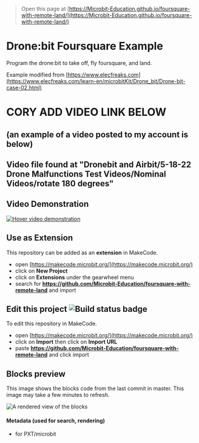 
> Open this page at [https://Microbit-Education.github.io/foursquare-with-remote-land/](https://Microbit-Education.github.io/foursquare-with-remote-land/)

# Drone:bit Foursquare Example
Program the drone:bit to take off, fly foursquare, and land.

Example modified from [https://www.elecfreaks.com](https://www.elecfreaks.com/learn-en/microbitKit/Drone_bit/Drone-bit-case-02.html)

# CORY ADD VIDEO LINK BELOW
## (an example of a video posted to my account is below)
## Video file found at "Dronebit and Airbit/5-18-22 Drone Malfunctions Test Videos/Nominal Videos/rotate 180 degrees" 
## Video Demonstration <!--Video embedded as image wrapped in a link-->
[![Hover video demonstration](https://img.youtube.com/vi/zqUvSMOW19Q/0.jpg)](https://youtu.be/zqUvSMOW19Q)

## Use as Extension

This repository can be added as an **extension** in MakeCode.

* open [https://makecode.microbit.org/](https://makecode.microbit.org/)
* click on **New Project**
* click on **Extensions** under the gearwheel menu
* search for **https://github.com/Microbit-Education/foursquare-with-remote-land** and import

## Edit this project ![Build status badge](https://github.com/Microbit-Education/foursquare-with-remote-land/workflows/MakeCode/badge.svg)

To edit this repository in MakeCode.

* open [https://makecode.microbit.org/](https://makecode.microbit.org/)
* click on **Import** then click on **Import URL**
* paste **https://github.com/Microbit-Education/foursquare-with-remote-land** and click import

## Blocks preview

This image shows the blocks code from the last commit in master.
This image may take a few minutes to refresh.

![A rendered view of the blocks](https://github.com/Microbit-Education/foursquare-with-remote-land/raw/master/.github/makecode/blocks.png)

#### Metadata (used for search, rendering)

* for PXT/microbit
<script src="https://makecode.com/gh-pages-embed.js"></script><script>makeCodeRender("{{ site.makecode.home_url }}", "{{ site.github.owner_name }}/{{ site.github.repository_name }}");</script>

